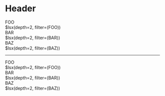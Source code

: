 # Header

<div class="container-fluid">
    <div class="row sampleRow">
        <div class="col-md-4">
            <div class="lsxContainerTitle">FOO</div>
            $lsx(depth=2, filter=(FOO))
        </div>
        <div class="col-md-4">
            <div class="lsxContainerTitle">BAR</div>
            $lsx(depth=2, filter=(BAR))
        </div>
        <div class="col-md-4">
            <div class="lsxContainerTitle">BAZ</div>
            $lsx(depth=2, filter=(BAZ))
        </div>
    </div>
    <hr>
    <div class="row sampleRow">
        <div class="col-md-4">
            <div class="lsxContainerTitle">FOO</div>
            $lsx(depth=2, filter=(FOO))
        </div>
        <div class="col-md-4">
            <div class="lsxContainerTitle">BAR</div>
            $lsx(depth=2, filter=(BAR))
        </div>
        <div class="col-md-4">
                <div class="lsxContainerTitle">BAZ</div>
            $lsx(depth=2, filter=(BAZ))
        </div>
    </div>
</div>